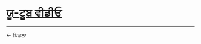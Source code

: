 # [ਯੂ-ਟੂਬ ਵੀਡੀਓ](https://youtu.be/t05kOJpQ3Hg?t=33)

----
<a class="anchor" onclick="window.history.back()"> &larr; ਪਿਛਲਾ </a>